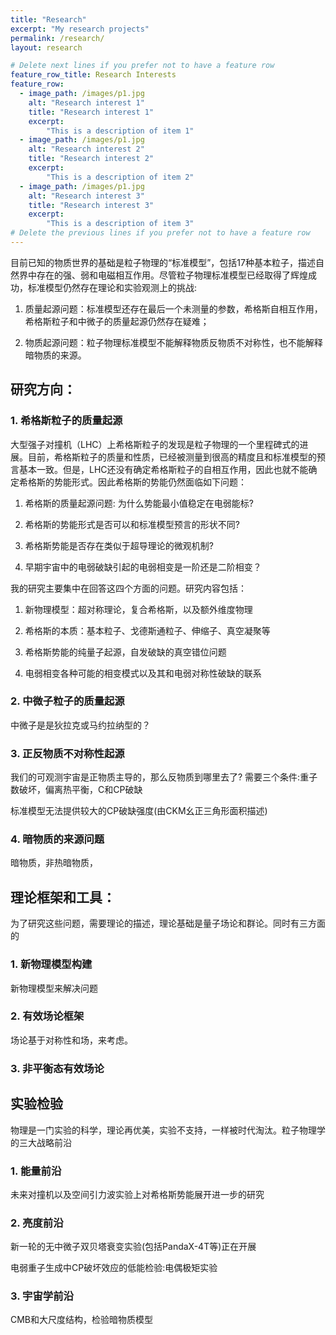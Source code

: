 ```yaml
---
title: "Research"
excerpt: "My research projects"
permalink: /research/
layout: research

# Delete next lines if you prefer not to have a feature row
feature_row_title: Research Interests
feature_row:
  - image_path: /images/p1.jpg
    alt: "Research interest 1"
    title: "Research interest 1"
    excerpt:
        "This is a description of item 1"
  - image_path: /images/p1.jpg
    alt: "Research interest 2"
    title: "Research interest 2"
    excerpt:
        "This is a description of item 2"
  - image_path: /images/p1.jpg
    alt: "Research interest 3"
    title: "Research interest 3"
    excerpt:
        "This is a description of item 3"
# Delete the previous lines if you prefer not to have a feature row
---
```


目前已知的物质世界的基础是粒子物理的“标准模型”，包括17种基本粒子，描述自然界中存在的强、弱和电磁相互作用。尽管粒子物理标准模型已经取得了辉煌成功，标准模型仍然存在理论和实验观测上的挑战:

1. 质量起源问题：标准模型还存在最后一个未测量的参数，希格斯自相互作用，希格斯粒子和中微子的质量起源仍然存在疑难；

2. 物质起源问题：粒子物理标准模型不能解释物质反物质不对称性，也不能解释暗物质的来源。

## 研究方向：

### 1. 希格斯粒子的质量起源 

大型强子对撞机（LHC）上希格斯粒子的发现是粒子物理的一个里程碑式的进展。目前，希格斯粒子的质量和性质，已经被测量到很高的精度且和标准模型的预言基本一致。但是，LHC还没有确定希格斯粒子的自相互作用，因此也就不能确定希格斯的势能形式。因此希格斯的势能仍然面临如下问题：

1. 希格斯的质量起源问题: 为什么势能最小值稳定在电弱能标? 

2. 希格斯的势能形式是否可以和标准模型预言的形状不同?

3. 希格斯势能是否存在类似于超导理论的微观机制?

4. 早期宇宙中的电弱破缺引起的电弱相变是一阶还是二阶相变？

我的研究主要集中在回答这四个方面的问题。研究内容包括：

1. 新物理模型：超对称理论，复合希格斯，以及额外维度物理

2. 希格斯的本质：基本粒子、戈德斯通粒子、伸缩子、真空凝聚等

3. 希格斯势能的纯量子起源，自发破缺的真空错位问题

4. 电弱相变各种可能的相变模式以及其和电弱对称性破缺的联系

### 2. 中微子粒子的质量起源 

中微子是是狄拉克或马约拉纳型的？



### 3. 正反物质不对称性起源

我们的可观测宇宙是正物质主导的，那么反物质到哪里去了? 需要三个条件:重子数破坏，偏离热平衡，C和CP破缺

标准模型无法提供较大的CP破缺强度(由CKM幺正三角形面积描述)



### 4. 暗物质的来源问题

暗物质，非热暗物质，


## 理论框架和工具：

为了研究这些问题，需要理论的描述，理论基础是量子场论和群论。同时有三方面的

### 1. 新物理模型构建

新物理模型来解决问题

### 2. 有效场论框架

场论基于对称性和场，来考虑。

### 3. 非平衡态有效场论





## 实验检验

物理是一门实验的科学，理论再优美，实验不支持，一样被时代淘汰。粒子物理学的三大战略前沿

### 1. 能量前沿

未来对撞机以及空间引力波实验上对希格斯势能展开进一步的研究

### 2. 亮度前沿

新一轮的无中微子双贝塔衰变实验(包括PandaX-4T等)正在开展

电弱重子生成中CP破坏效应的低能检验:电偶极矩实验

### 3. 宇宙学前沿

CMB和大尺度结构，检验暗物质模型



<!-- Delete next line if you prefer not to have a feature row. -->
<!--{% if page.feature_row %}-->
<!--  {% include feature_row %} -->
<!-- {% endif %} -->
<!-- Delete previous lines if you prefer not to have a feature row. -->
